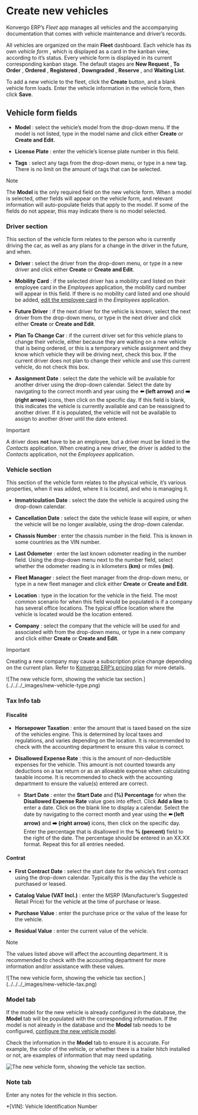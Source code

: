 # Create new vehicles

Konvergo ERP’s _Fleet_ app manages all vehicles and the accompanying documentation
that comes with vehicle maintenance and driver’s records.

All vehicles are organized on the main **Fleet** dashboard. Each vehicle has
its own _vehicle form_ , which is displayed as a card in the kanban view,
according to it’s status. Every vehicle form is displayed in its current
corresponding kanban stage. The default stages are **New Request** , **To
Order** , **Ordered** , **Registered** , **Downgraded** , **Reserve** , and
**Waiting List**.

To add a new vehicle to the fleet, click the **Create** button, and a blank
vehicle form loads. Enter the vehicle information in the vehicle form, then
click **Save**.

## Vehicle form fields

  * **Model** : select the vehicle’s model from the drop-down menu. If the model is not listed, type in the model name and click either **Create** or **Create and Edit**.

  * **License Plate** : enter the vehicle’s license plate number in this field.

  * **Tags** : select any tags from the drop-down menu, or type in a new tag. There is no limit on the amount of tags that can be selected.

<div class="alert alert-primary">
<p class="alert-title">
Note</p><p>The <b>Model</b> is the only required field on the new vehicle form. When a model is
selected, other fields will appear on the vehicle form, and relevant information will
auto-populate fields that apply to the model. If some of the fields do not appear, this may
indicate there is no model selected.</p>
</div>

### Driver section

This section of the vehicle form relates to the person who is currently
driving the car, as well as any plans for a change in the driver in the
future, and when.

  * **Driver** : select the driver from the drop-down menu, or type in a new driver and click either **Create** or **Create and Edit**.

  * **Mobility Card** : if the selected driver has a mobility card listed on their employee card in the _Employees_ application, the mobility card number will appear in this field. If there is no mobility card listed and one should be added, [edit the employee card](../employees/new_employee#employees-hr-settings) in the _Employees_ application.

  * **Future Driver** : if the next driver for the vehicle is known, select the next driver from the drop-down menu, or type in the next driver and click either **Create** or **Create and Edit**.

  * **Plan To Change Car** : if the current driver set for this vehicle plans to change their vehicle, either because they are waiting on a new vehicle that is being ordered, or this is a temporary vehicle assignment and they know which vehicle they will be driving next, check this box. If the current driver does not plan to change their vehicle and use this current vehicle, do not check this box.

  * **Assignment Date** : select the date the vehicle will be available for another driver using the drop-down calendar. Select the date by navigating to the correct month and year using the **⬅️ (left arrow)** and **➡️ (right arrow)** icons, then click on the specific day. If this field is blank, this indicates the vehicle is currently available and can be reassigned to another driver. If it is populated, the vehicle will not be available to assign to another driver until the date entered.

<div class="alert alert-warning">
<p class="alert-title">
Important</p><p>A driver does <b>not</b> have to be an employee, but a driver must be listed in the <em>Contacts</em>
application. When creating a new driver, the driver is added to the <em>Contacts</em> application, not
the <em>Employees</em> application.</p>
</div>

### Vehicle section

This section of the vehicle form relates to the physical vehicle, it’s various
properties, when it was added, where it is located, and who is managing it.

  * **Immatriculation Date** : select the date the vehicle is acquired using the drop-down calendar.

  * **Cancellation Date** : select the date the vehicle lease will expire, or when the vehicle will be no longer available, using the drop-down calendar.

  * **Chassis Number** : enter the chassis number in the field. This is known in some countries as the VIN number.

  * **Last Odometer** : enter the last known odometer reading in the number field. Using the drop-down menu next to the number field, select whether the odometer reading is in kilometers **(km)** or miles **(mi)**.

  * **Fleet Manager** : select the fleet manager from the drop-down menu, or type in a new fleet manager and click either **Create** or **Create and Edit**.

  * **Location** : type in the location for the vehicle in the field. The most common scenario for when this field would be populated is if a company has several office locations. The typical office location where the vehicle is located would be the location entered.

  * **Company** : select the company that the vehicle will be used for and associated with from the drop-down menu, or type in a new company and click either **Create** or **Create and Edit**.

<div class="alert alert-warning">
<p class="alert-title">
Important</p><p>Creating a new company may cause a subscription price change depending on the current plan. Refer
to <a href="https://www.odoo.com/pricing-plan">Konvergo ERP’s pricing plan</a> for more details.</p>
</div> ![The new vehicle form, showing the vehicle tax
section.](../../../_images/new-vehicle-type.png)

### Tax Info tab

#### Fiscalité

  * **Horsepower Taxation** : enter the amount that is taxed based on the size of the vehicles engine. This is determined by local taxes and regulations, and varies depending on the location. It is recommended to check with the accounting department to ensure this value is correct.

  * **Disallowed Expense Rate** : this is the amount of non-deductible expenses for the vehicle. This amount is not counted towards any deductions on a tax return or as an allowable expense when calculating taxable income. It is recommended to check with the accounting department to ensure the value(s) entered are correct.

    * **Start Date** : enter the **Start Date** and **(%) Percentage** for when the **Disallowed Expense Rate** value goes into effect. Click **Add a line** to enter a date. Click on the blank line to display a calendar. Select the date by navigating to the correct month and year using the **⬅️ (left arrow)** and **➡️ (right arrow)** icons, then click on the specific day. Enter the percentage that is disallowed in the **% (percent)** field to the right of the date. The percentage should be entered in an XX.XX format. Repeat this for all entries needed.

#### Contrat

  * **First Contract Date** : select the start date for the vehicle’s first contract using the drop-down calendar. Typically this is the day the vehicle is purchased or leased.

  * **Catalog Value (VAT Incl.)** : enter the MSRP (Manufacturer’s Suggested Retail Price) for the vehicle at the time of purchase or lease.

  * **Purchase Value** : enter the purchase price or the value of the lease for the vehicle.

  * **Residual Value** : enter the current value of the vehicle.

<div class="alert alert-primary">
<p class="alert-title">
Note</p><p>The values listed above will affect the accounting department. It is recommended to check with
the accounting department for more information and/or assistance with these values.</p>
</div> ![The new vehicle form, showing the vehicle tax
section.](../../../_images/new-vehicle-tax.png)

### Model tab

If the model for the new vehicle is already configured in the database, the
**Model** tab will be populated with the corresponding information. If the
model is not already in the database and the **Model** tab needs to be
configured, [configure the new vehicle model](../fleet#fleet-add-model).

Check the information in the **Model** tab to ensure it is accurate. For
example, the color of the vehicle, or whether there is a trailer hitch
installed or not, are examples of information that may need updating.

![The new vehicle form, showing the vehicle tax
section.](../../../_images/model-tab.png)

### Note tab

Enter any notes for the vehicle in this section.

  *[VIN]: Vehicle Identification Number

